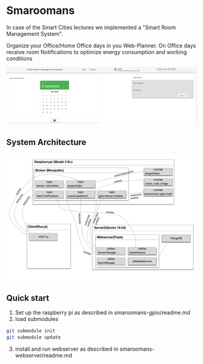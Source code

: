 # Smaroomans
In case of the Smart Cities lectures we implemented a "Smart Room Management System".

Organize your Office/Home Office days in you Web-Planner. On Office days receive room Notifications to optimize energy consumption and working conditions

![smaroomans interface](img/smaroomans.png)

## System Architecture
![smaroomans architecture](img/architecture.png)

## Quick start
1. Set up the raspberry pi as described in smaroomans-gpio/readme.md
2. load submodules
```bash
git submodule init
git submodule update
```
3. install and run webserver as described in smaroomans-webserver/readme.md


